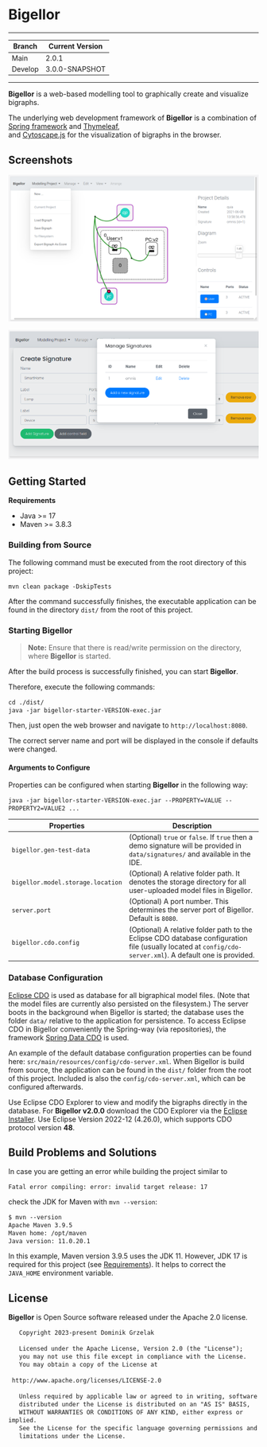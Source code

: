 # Bigellor

----

| Branch  | Current Version |
|---------|-----------------|
| Main    | 2.0.1           |
| Develop | 3.0.0-SNAPSHOT  |

----

**Bigellor** is a web-based modelling tool to graphically create and visualize bigraphs.

The underlying web development framework of **Bigellor** is a combination of [Spring framework](https://spring.io) and [Thymeleaf](https://www.thymeleaf.org/),  
and [Cytoscape.js](https://js.cytoscape.org/) for the visualization of bigraphs in the browser.

## Screenshots

![Bigraph Diagram Editor](./etc/bigraph-editor.png "Bigraph Diagram Editor")

![Bigraph Diagram Editor](./etc/manage-signatures.png "Bigraph Diagram Editor")

## Getting Started

**Requirements** 

- Java >= 17
- Maven >= 3.8.3

### Building from Source

The following command must be executed from the root directory of this project:
```shell
mvn clean package -DskipTests
```

After the command successfully finishes, the executable application can be found in the directory `dist/`
from the root of this project.

### Starting Bigellor

> **Note:** Ensure that there is read/write permission on the directory, where **Bigellor** is started.

After the build process is successfully finished, you can start **Bigellor**.

Therefore, execute the following commands:
```shell
cd ./dist/
java -jar bigellor-starter-VERSION-exec.jar
```

Then, just open the web browser and navigate to `http://localhost:8080`.

The correct server name and port will be displayed in the console if defaults were changed.

#### Arguments to Configure

Properties can be configured when starting **Bigellor** in the following way:
```shell
java -jar bigellor-starter-VERSION-exec.jar --PROPERTY=VALUE --PROPERTY2=VALUE2 ...
```

|Properties| Description                                                                                                                                               |
|----------|-----------------------------------------------------------------------------------------------------------------------------------------------------------|
|`bigellor.gen-test-data`| (Optional) `true` or `false`. If `true` then a demo signature will be provided in `data/signatures/` and available in the IDE.                            |
|`bigellor.model.storage.location`| (Optional) A relative folder path. It denotes the storage directory for all user-uploaded model files in Bigellor.                                        |
|`server.port`| (Optional) A port number. This determines the server port of Bigellor. Default is `8080`.                                                                 |
|`bigellor.cdo.config`| (Optional) A relative folder path to the Eclipse CDO database configuration file (usually located at `config/cdo-server.xml`). A default one is provided. |

### Database Configuration

[Eclipse CDO](https://projects.eclipse.org/projects/modeling.emf.cdo) is used as database for all bigraphical model files.
(Note that the model files are currently also persisted on the filesystem.)
The server boots in the background when Bigellor is started; the database uses the folder `data/` relative to the application for persistence.
To access Eclipse CDO in Bigellor conveniently the Spring-way (via repositories), the framework [Spring Data CDO](#) is used.

An example of the default database configuration properties can be found here: `src/main/resources/config/cdo-server.xml`.
When Bigellor is build from source, the application can be found in the `dist/` folder from the root of this project.
Included is also the `config/cdo-server.xml`, which can be configured afterwards.

Use Eclipse CDO Explorer to view and modify the bigraphs directly in the database.
For **Bigellor v2.0.0** download the CDO Explorer via the [Eclipse Installer](https://www.eclipse.org/downloads/packages/installer).
Use Eclipse Version 2022-12 (4.26.0), which supports CDO protocol version **48**.

## Build Problems and Solutions

In case you are getting an error while building the project similar to
```
Fatal error compiling: error: invalid target release: 17
```
check the JDK for Maven with `mvn --version`:
```shell
$ mvn --version
Apache Maven 3.9.5
Maven home: /opt/maven
Java version: 11.0.20.1
```

In this example, Maven version 3.9.5 uses the JDK 11.
However, JDK 17 is required for this project (see [Requirements](#Getting-Started)).
It helps to correct the `JAVA_HOME` environment variable.

## License

**Bigellor** is Open Source software released under the Apache 2.0 license.

```text
   Copyright 2023-present Dominik Grzelak

   Licensed under the Apache License, Version 2.0 (the "License");
   you may not use this file except in compliance with the License.
   You may obtain a copy of the License at

 http://www.apache.org/licenses/LICENSE-2.0

   Unless required by applicable law or agreed to in writing, software
   distributed under the License is distributed on an "AS IS" BASIS,
   WITHOUT WARRANTIES OR CONDITIONS OF ANY KIND, either express or implied.
   See the License for the specific language governing permissions and
   limitations under the License.
```
